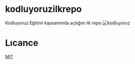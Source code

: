 # kodluyoruzilkrepo
Kodluyoruz Eğitimi kapsamında açtığım ilk repo
![kodluyoruz](https://user-images.githubusercontent.com/80580769/180608043-bdcc429f-d10b-4e8d-92cd-24a26dbd019e.png)
# Lıcance
[MIT](https://choosealicense.com/licenses/mit/)

